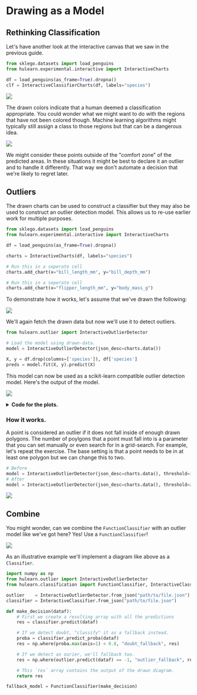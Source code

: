 # Drawing as a Model

## Rethinking Classification

Let's have another look at the interactive canvas that we saw in the previous guide.

```python
from sklego.datasets import load_penguins
from hulearn.experimental.interactive import InteractiveCharts

df = load_penguins(as_frame=True).dropna()
clf = InteractiveClassifierCharts(df, labels="species")
```

![](new-drawing.png)

The drawn colors indicate that a human deemed a classification appropriate. You could wonder
what we might want to do with the regions that have not been colored though. Machine learning
algorithms might typically still assign a class to those regions but that can be a dangerous idea.

![](new-drawing-outlier.png)

We might consider these points outside of the "comfort zone" of the predicted areas. In these situations
it might be best to declare it an outlier and to handle it differently. That way we don't automate a
decision that we're likely to regret later.

## Outliers

The drawn charts can be used to construct a classifier but they may also be used to construct an
outlier detection model. This allows us to re-use earlier work for multiple purposes.

```python
from sklego.datasets import load_penguins
from hulearn.experimental.interactive import InteractiveCharts

df = load_penguins(as_frame=True).dropna()

charts = InteractiveCharts(df, labels="species")

# Run this in a seperate cell
charts.add_chart(x="bill_length_mm", y="bill_depth_mm")

# Run this in a seperate cell
charts.add_chart(x="flipper_length_mm", y="body_mass_g")
```

To demonstrate how it works, let's assume that we've drawn the following:

![](outlier-demo-drawn.png)

We'll again fetch the drawn data but now we'll use it to detect outliers.

```python
from hulearn.outlier import InteractiveOutlierDetector

# Load the model using drawn-data.
model = InteractiveOutlierDetector(json_desc=charts.data())

X, y = df.drop(columns=['species']), df['species']
preds = model.fit(X, y).predict(X)
```

This model can now be used as a scikit-learn compatible outlier detection model.
Here's the output of the model.

![](found-outliers.png)

<details>
  <summary><b>Code for the plots.</b></summary>
    ```python
    import matplotlib.pylab as plt

    plt.figure(figsize=(10, 4))
    plt.subplot(121)
    plt.scatter(X['bill_length_mm'], X['bill_depth_mm'], c=preds)
    plt.xlabel('bill_length_mm')
    plt.ylabel('bill_depth_mm')
    plt.subplot(122)
    plt.scatter(X['flipper_length_mm'], X['body_mass_g'], c=preds)
    plt.xlabel('flipper_length_mm')
    plt.ylabel('body_mass_g');
    ```
</details>

### How it works.

A point is considered an outlier if it does not fall inside of enough drawn polygons. The number
of poylgons that a point must fall into is a parameter that you can set manually or even search
for in a grid-search. For example, let's repeat the exercise. The base setting is that a point needs
to be in at least one polygon but we can change this to two.

```python
# Before
model = InteractiveOutlierDetector(json_desc=charts.data(), threshold=1)
# After
model = InteractiveOutlierDetector(json_desc=charts.data(), threshold=2)
```

![](outlier-demo-threshold.png)

## Combine

You might wonder, can we combine the `FunctionClassifier` with an outlier model like
we've got here? Yes! Use a `FunctionClassifier`!

![](diagram.png)

As an illustrative example we'll implement a diagram like above as a `Classifier`.

```python
import numpy as np
from hulearn.outlier import InteractiveOutlierDetector
from hulearn.classification import FunctionClassifier, InteractiveClassifier

outlier    = InteractiveOutlierDetector.from_json("path/to/file.json")
classifier = InteractiveClassifier.from_json("path/to/file.json")

def make_decision(dataf):
    # First we create a resulting array with all the predictions
    res = classifier.predict(dataf)

    # If we detect doubt, "classify" it as a fallback instead.
    proba = classifier.predict_proba(dataf)
    res = np.where(proba.max(axis=1) < 0.8, "doubt_fallback", res)

    # If we detect an ourier, we'll fallback too.
    res = np.where(outlier.predict(dataf) == -1, "outlier_fallback", res)

    # This `res` array contains the output of the drawn diagram.
    return res

fallback_model = FunctionClassifier(make_decision)
```
